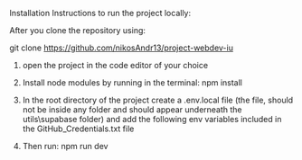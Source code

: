 Installation Instructions to run the project locally:

After you clone the repository using:

git clone https://github.com/nikosAndr13/project-webdev-iu

1.  open the project in the code editor of your choice

2.  Install node modules by running in the terminal: npm install

3.  In the root directory of the project create a .env.local file
    (the file, should not be inside any folder and should appear underneath the utils\supabase folder)
    and add the following env variables included in the GitHub_Credentials.txt file

4.  Then run: npm run dev
